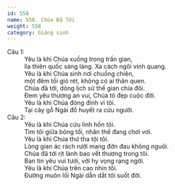 ```yaml
---
id: 558
name: 558. Chúa Đã Tới
weight: 558
category: Giáng sinh
---
```

<dl><dt>Câu 1:</dt><dd data-verse="1">Yêu là khi Chúa xuống trong trần gian, <br/>lìa thiên quốc sáng láng. Xa cách ngôi vinh quang. <br/>Yêu là khi Chúa sinh nơi chuồng chiên, <br/>một đêm tối gió rét, không có ai thân quen. <br/>Chúa đã tới, dòng lịch sử thế gian chia đôi. <br/>Đem yêu thương an vui, Chúa tô đẹp cuộc đời. <br/>Yêu là khi Chúa đóng đinh vì tôi. <br/>Tại cây gỗ Ngài đổ huyết ra cứu người. </dd><dt>Câu 2:</dt><dd data-verse="2">Yêu là khi Chúa cứu linh hồn tôi. <br/>Tìm tôi giữa bóng tối, nhân thế đang chơi vơi. <br/>Yêu là khi Chúa thứ tha tội tôi. <br/>Lòng gian ác rách rưới mang đớn đau không nguôi. <br/>Chúa đã tới rịt lành bao vết thương trong tôi. <br/>Ban tin yêu vui tươi, với hy vọng rạng ngời. <br/>Yêu là khi Chúa trên cao nhìn tôi. <br/>Đường muôn lối Ngài dẫn dắt tôi suốt đời. </dd></dl>
